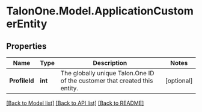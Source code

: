 # TalonOne.Model.ApplicationCustomerEntity
## Properties

Name | Type | Description | Notes
------------ | ------------- | ------------- | -------------
**ProfileId** | **int** | The globally unique Talon.One ID of the customer that created this entity. | [optional] 

[[Back to Model list]](../README.md#documentation-for-models) [[Back to API list]](../README.md#documentation-for-api-endpoints) [[Back to README]](../README.md)

